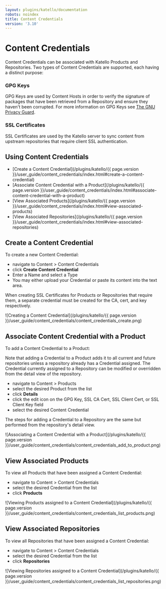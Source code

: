 ```yaml
---
layout: plugins/katello/documentation
robots: noindex
title: Content Credentials
version: '3.10'
---
```


# Content Credentials

Content Credentials can be associated with Katello Products and Repositories. Two types of Content Credentials are supported, each having a distinct purpose:

### GPG Keys

GPG Keys are used by Content Hosts in order to verify the signature of packages that have been retrieved from a Repository and ensure they haven't been corrupted. For more information on GPG Keys see [The GNU Privacy Guard](https://www.gnupg.org/).

### SSL Certificates

SSL Certificates are used by the Katello server to sync content from upstream repositories that require client SSL authentication.

## Using Content Credentials

- [Create a Content Credential](/plugins/katello/{{ page.version }}/user_guide/content_credentials/index.html#create-a-content-credential)
- [Associate Content Credential with a Product](/plugins/katello/{{ page.version }}/user_guide/content_credentials/index.html#associate-content-credential-with-a-product)
- [View Associated Products](/plugins/katello/{{ page.version }}/user_guide/content_credentials/index.html#view-associated-products)
- [View Associated Repositories](/plugins/katello/{{ page.version }}/user_guide/content_credentials/index.html#view-associated-repositories)


## Create a Content Credential

To create a new Content Credential:

- navigate to Content > Content Credentials
- click **Create Content Credential**
- Enter a Name and select a Type
- You may either upload your Credential or paste its content into the text area.

When creating SSL Certificates for Products or Repositories that require them, a separate credential must be created for the CA, cert, and key respectively.

![Creating a Content Credential](/plugins/katello/{{ page.version }}/user_guide/content_credentials/content_credentials_create.png)

## Associate Content Credential with a Product

To add a Content Credential to a Product:

Note that adding a Credential to a Product adds it to all current and future repositories unless a repository already has a Credential assigned.
The Credential currently assigned to a Repository can be modified or overridden from the detail view of the repository.

- navigate to Content > Products
- select the desired Product from the list
- click **Details**
- click the edit icon on the GPG Key, SSL CA Cert, SSL Client Cert, or SSL Client Key field
- select the desired Content Credential

The steps for adding a Credential to a Repository are the same but performed from the repository's detail view.

![Associating a Content Credential with a Product](/plugins/katello/{{ page.version }}/user_guide/content_credentials/content_credentials_add_to_product.png)

## View Associated Products

To view all Products that have been assigned a Content Credential:

- navigate to Content > Content Credentials
- select the desired Credential from the list
- click **Products**

![Viewing Products assigned to a Content Credential](/plugins/katello/{{ page.version }}/user_guide/content_credentials/content_credentials_list_products.png)

## View Associated Repositories

To view all Repositories that have been assigned a Content Credential:

- navigate to Content > Content Credentials
- select the desired Credential from the list
- click **Repositories**

![Viewing Repositories assigned to a Content Credential](/plugins/katello/{{ page.version }}/user_guide/content_credentials/content_credentials_list_repositories.png)
